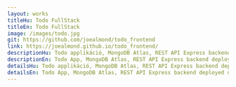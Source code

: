 ```yaml
---
layout: works
titleHu: Todo FullStack
titleEn: Todo FullStack
image: /images/todo.jpg
git: https://github.com/joealmond/todo_frontend
link: https://joealmond.github.io/todo_frontend/
descriptionHu: Todo applikáció, MongoDB Atlas, REST API Express backend deployed on Heroku
descriptionEn: Todo App, MongoDB Atlas, REST API Express backend deployed on Heroku
detailsHu: Todo applikáció, MongoDB Atlas, REST API Express backend deployed on Heroku
detailsEn: Todo App, MongoDB Atlas, REST API Express backend deployed on Heroku
---
```

